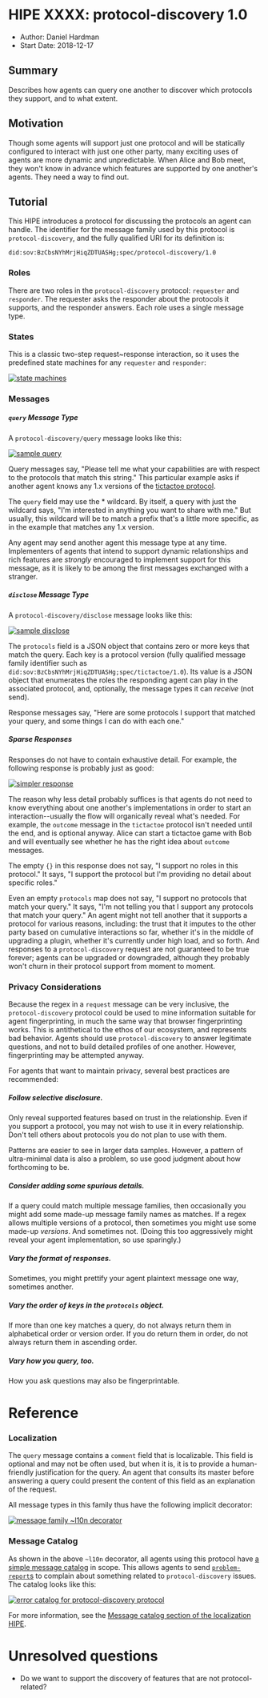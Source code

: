 # HIPE XXXX: protocol-discovery 1.0

- Author: Daniel Hardman
- Start Date: 2018-12-17

## Summary

Describes how agents can query one another to discover which protocols
they support, and to what extent.

## Motivation
[motivation]: #motivation

Though some agents will support just one protocol and will be
statically configured to interact with just one other party, many
exciting uses of agents are more dynamic and unpredictable. When
Alice and Bob meet, they won't know in advance which features are
supported by one another's agents. They need a way to find out.

## Tutorial
[tutorial]: #tutorial

This HIPE introduces a protocol for discussing the protocols an agent
can handle. The identifier for the message family used by this protocol is
`protocol-discovery`, and the fully qualified URI for its definition is:

    did:sov:BzCbsNYhMrjHiqZDTUASHg;spec/protocol-discovery/1.0
    
### Roles

There are two roles in the `protocol-discovery` protocol: `requester` and
`responder`. The requester asks the responder about the protocols it
supports, and the responder answers. Each role uses a single message type.

### States

This is a classic two-step request~response interaction, so it uses the
predefined state machines for any `requester` and `responder`:

[![state machines](state-machines.png)](https://docs.google.com/spreadsheets/d/1smY8qhG1qqGs0NH9g2hV4b7mDqrM6MIsmNI93tor2qk/edit)

### Messages
##### `query` Message Type

A `protocol-discovery/query` message looks like this:

[![sample query](query.png)](query.json)

Query messages say, "Please tell me what your capabilities are with
respect to the protocols that match this string." This particular example
asks if another agent knows any 1.x versions of the [tictactoe protocol](
https://github.com/hyperledger/indy-hipe/blob/4a17a845da932609f1c6b7b8a4599bb686a1f440/text/protocols/tictactoe-1.0/README.md
).

The `query` field may use the * wildcard. By itself, a query with just
the wildcard says, "I'm interested in anything you want to share with
me." But usually, this wildcard will be to match a prefix that's a little
more specific, as in the example that matches any 1.x version.

Any agent may send another agent this message type at any time.
Implementers of agents that intend to support dynamic relationships
and rich features are *strongly* encouraged to implement support
for this message, as it is likely to be among the first messages
exchanged with a stranger.

##### `disclose` Message Type

A `protocol-discovery/disclose` message looks like this:

[![sample disclose](disclose.png)](disclose.json)

The `protocols` field is a JSON object that contains zero or more keys that
match the query. Each key is a protocol version (fully qualified message
family identifier such as `did:sov:BzCbsNYhMrjHiqZDTUASHg;spec/tictactoe/1.0`).
Its value is a JSON object that enumerates the roles the responding agent
can play in the associated protocol, and, optionally, the message types it
can *receive* (not send).

Response messages say, "Here are some protocols I support that matched
your query, and some things I can do with each one."

##### Sparse Responses

Responses do not have to contain exhaustive detail. For example, the following
response is probably just as good:

[![simpler response](simpler-response.png)](simpler-response.json)

The reason why less detail probably suffices is that agents do not need to
know everything about one another's implementations in order to start an
interaction--usually the flow will organically reveal what's needed. For
example, the `outcome` message in the `tictactoe` protocol isn't needed
until the end, and is optional anyway. Alice can start a tictactoe game
with Bob and will eventually see whether he has the right idea about
`outcome` messages.

The empty `{}` in this response does not say, "I support no roles
in this protocol." It says, "I support the protocol but
I'm providing no detail about specific roles."

Even an empty `protocols` map does not say, "I support no protocols
that match your query." It says, "I'm not telling you that I support any
protocols that match your query." An agent might not tell another that
it supports a protocol for various reasons, including: the trust that
it imputes to the other party based on cumulative interactions so far,
whether it's in the middle of upgrading a plugin, whether it's currently
under high load, and so forth. And responses to a `protocol-discovery` request are
not guaranteed to be true forever; agents can be upgraded or downgraded,
although they probably won't churn in their protocol support from moment
to moment.

### Privacy Considerations

Because the regex in a `request` message can be very inclusive, the `protocol-discovery`
protocol could be used to mine information suitable for agent fingerprinting,
in much the same way that browser fingerprinting works. This is antithetical
to the ethos of our ecosystem, and represents bad behavior. Agents should
use `protocol-discovery` to answer legitimate questions, and not to build detailed
profiles of one another. However, fingerprinting may be attempted
anyway.

For agents that want to maintain privacy, several best practices are
recommended:

##### Follow selective disclosure.

Only reveal supported features based on trust in the relationship.
Even if you support a protocol, you may not wish to use it in
every relationship. Don't tell others about protocols you do
not plan to use with them.

Patterns are easier to see in larger data samples. However, a pattern
of ultra-minimal data is also a problem, so use good judgment about
how forthcoming to be.

##### Consider adding some spurious details.

If a query could match multiple message families, then occasionally
you might add some made-up message family names as matches. If a regex
allows multiple versions of a protocol, then sometimes you might use some
made-up *versions*. And sometimes not. (Doing this too aggressively
might reveal your agent implementation, so use sparingly.)

##### Vary the format of responses.

Sometimes, you might prettify your agent plaintext message one way,
sometimes another.

##### Vary the order of keys in the `protocols` object.

If more than one key matches a query, do not always return them in
alphabetical order or version order. If you do return them in order,
do not always return them in ascending order.

##### Vary how you query, too.

How you ask questions may also be fingerprintable.
 
# Reference

### Localization

The `query` message contains a `comment` field that is localizable.
This field is optional and may not be often used, but when it is,
it is to provide a human-friendly justification for the query. An
agent that consults its master before answering a query could present
the content of this field as an explanation of the request.

All message types in this family thus have the following implicit
decorator:

[![message family ~l10n decorator](protocol-discovery~l10n.png)](protocol-discovery~l10n.json)

### Message Catalog

As shown in the above `~l10n` decorator, all agents using this protocol have
[a simple message catalog](catalog.json) in scope. This allows agents to
send [`problem-report`s](
https://github.com/hyperledger/indy-hipe/blob/6a5e4fe2/text/error-handling/README.md#the-problem-report-message-type
) to complain about something related to `protocol-discovery` issues.
The catalog looks like this:

[![error catalog for protocol-discovery protocol](catalog.png)](catalog.json)

For more information, see the [Message catalog section of the localization
HIPE](https://github.com/hyperledger/indy-hipe/blob/95c6261dc6b857a36ceb348276a822dd730a5923/text/localized-messages/README.md#message-codes-and-catalogs).

# Unresolved questions

- Do we want to support the discovery of features that are not protocol-related?
